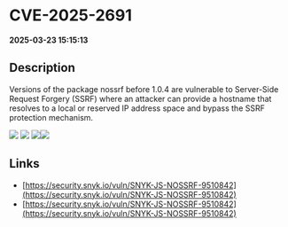 # CVE-2025-2691

**2025-03-23 15:15:13**

## Description
Versions of the package nossrf before 1.0.4 are vulnerable to Server-Side Request Forgery (SSRF) where an attacker can provide a hostname that resolves to a local or reserved IP address space and bypass the SSRF protection mechanism.

![](https://img.shields.io/static/v1?label=Score&message=8.8&color=red)
![](https://img.shields.io/static/v1?label=Severity&message=HIGH&color=red)
![](https://img.shields.io/static/v1?label=CWE&message=SSRF&color=green)![](https://img.shields.io/static/v1?label=CWE&message=SSRF&color=green)

## Links
- [https://security.snyk.io/vuln/SNYK-JS-NOSSRF-9510842](https://security.snyk.io/vuln/SNYK-JS-NOSSRF-9510842)
- [https://security.snyk.io/vuln/SNYK-JS-NOSSRF-9510842](https://security.snyk.io/vuln/SNYK-JS-NOSSRF-9510842)
